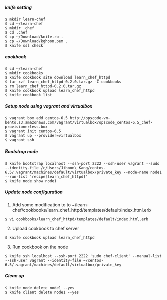 
##### knife setting
```
$ mkdir learn-chef
$ cd ~/learn-chef
$ mkdir .chef
$ cd .chef
$ cp ~/Download/knife.rb .
$ cp ~/Download/kghoon.pem .
$ knife ssl check
```

##### cookbook

```
$ cd ~/learn-chef
$ mkdir cookbooks
$ knife cookbook site download learn_chef_httpd
$ tar xzf learn_chef_httpd-0.2.0.tar.gz -C cookbooks
$ rm learn_chef_httpd-0.2.0.tar.gz
$ knife cookbook upload learn_chef_httpd
$ knife cookbook list
```

##### Setup node using vagrant and virtualbox

```
$ vagrant box add centos-6.5 http://opscode-vm-bento.s3.amazonaws.com/vagrant/virtualbox/opscode_centos-6.5_chef-provisionerless.box
$ vagrant init centos-6.5
$ vagrant up --provider=virtualbox
$ vagrant ssh
```

##### Bootstrap node

```
$ knife bootstrap localhost --ssh-port 2222 --ssh-user vagrant --sudo --identity-file /c/Users/Jihoon\ Kang/centos-6.5/.vagrant/machines/default/virtualbox/private_key --node-name node1 --run-list 'recipe[learn_chef_httpd]'
$ knife node show node1
```

##### Update node configuration

1. Add some modification to to ~/learn-chef/cookbooks/learn_chef_httpd/templates/default/index.html.erb
```
$ vi cookbooks/learn_chef_httpd/templates/default/index.html.erb
```
2. Upload cookbook to chef server 
```
$ knife cookbook upload learn_chef_httpd
```
3. Run cookbook on the node
```
$ knife ssh localhost --ssh-port 2222 'sudo chef-client' --manual-list --ssh-user vagrant --identity-file ~/centos-6.5/.vagrant/machines/default/virtualbox/private_key
```

##### Clean up

```
$ knife node delete node1 --yes
$ knife client delete node1 --yes
```

